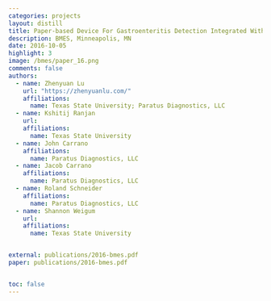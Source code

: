 ```yaml
---
categories: projects
layout: distill
title: Paper-based Device For Gastroenteritis Detection Integrated With Sample Preparation Cartridge
description: BMES, Minneapolis, MN
date: 2016-10-05
highlight: 3
image: /bmes/paper_16.png
comments: false
authors:
  - name: Zhenyuan Lu
    url: "https://zhenyuanlu.com/"
    affiliations:
      name: Texas State University; Paratus Diagnostics, LLC
  - name: Kshitij Ranjan
    url:
    affiliations:
      name: Texas State University
  - name: John Carrano
    affiliations:
      name: Paratus Diagnostics, LLC
  - name: Jacob Carrano
    affiliations:
      name: Paratus Diagnostics, LLC
  - name: Roland Schneider
    affiliations:
      name: Paratus Diagnostics, LLC
  - name: Shannon Weigum
    url:
    affiliations:
      name: Texas State University


external: publications/2016-bmes.pdf
paper: publications/2016-bmes.pdf


toc: false
---
```

